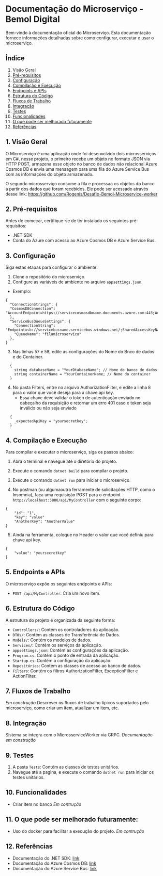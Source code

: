 # Documentação do Microserviço - Bemol Digital

Bem-vindo à documentação oficial do Microserviço. Esta documentação fornece informações detalhadas sobre como configurar, executar e usar o microserviço.

## Índice

1. [Visão Geral](#visão-geral)
2. [Pré-requisitos](#pré-requisitos)
3. [Configuração](#configuração)
4. [Compilação e Execução](#compilação-e-execução)
5. [Endpoints e APIs](#endpoints-e-apis)
6. [Estrutura do Código](#estrutura-do-código)
7. [Fluxos de Trabalho](#fluxos-de-trabalho)
8. [Integração](#integração)
9. [Testes](#testes)
10. [Funcionalidades](#funcionalidades)
11. [O que pode ser melhorado futuramente](#o-que-pode-ser-melhorado-futuramente)
12. [Referências](#referências)

## 1. Visão Geral

O Microserviço é uma aplicação onde foi desenvolvido dois microsserviços em C#, nesse projeto, o primeiro recebe um objeto no formato
JSON via HTTP POST, armazena esse objeto no banco de dados não relacional Azure Cosmos DB e envia uma mensagem para uma fila do Azure Service Bus com as informações do objeto armazenado.

O segundo microsserviço consome a fila e processaa os objetos do banco a partir dos dados que foram
recebidos. Ele pode ser acessado através desse link: https://github.com/Rogenis/Desafio-Bemol-Microservice-worker

## 2. Pré-requisitos

Antes de começar, certifique-se de ter instalado os seguintes pré-requisitos:
- .NET SDK
- Conta do Azure com acesso ao Azure Cosmos DB e Azure Service Bus.

## 3. Configuração

Siga estas etapas para configurar o ambiente:
1. Clone o repositório do microserviço.
2. Configure as variáveis de ambiente no arquivo `appsettings.json`.
- Exemplo:
```
{
  "ConnectionStrings": {
  "CosmosDBConnection": "AccountEndpoint=https://servicecosmosdbname.documents.azure.com:443;AccountKey=youaccountname;"
  },
  "ServiceBusQueueSettings": {
    "ConnectionString": "Endpoint=sb://servicebusname.servicebus.windows.net/;SharedAccessKeyName=RootManageSharedAccessKey;SharedAccessKey=yousharedacesskey",
    "QueueName": "filamicroservico"
  },
}
```
3. Nas linhas 57 e 58, edite as configurações do Nome do Bnco de dados e do Container.
```
  {
    string databaseName = "YourDtabaseName"; // Nome do banco de dados
    string containerName = "YourContainerName; // Nome do container
  }
```
4. No pasta Filters, entre no arquivo AuthorizationFilter, e edite a linha 8 para o valor que você deseja para a chave api key.
   - Essa chave deve validar o token de autenticação enviado no cabeçalho da requisição e retornar um erro 401 caso o token seja inválido ou não seja enviado
```
  {
    _expectedApiKey = "yoursecretkey"; 
  }
```

## 4. Compilação e Execução

Para compilar e executar o microserviço, siga os passos abaixo:
1. Abra o terminal e navegue até o diretório do projeto.
2. Execute o comando `dotnet build` para compilar o projeto.
3. Execute o comando `dotnet run` para iniciar o microserviço.

4. No postman (ou algumaoutra ferramente de solicitações HTTP, como o Insomnia), faça uma requisição POST para o endpoint `http://localhost:5000/api/MyController` com o seguinte corpo:
```
{
    "id": "1",
    "key": "value"
    "AnotherKey": "AnotherValue"
}
```
5. Ainda na ferramenta, coloque no Header o valor que você definiu para chave api key.
```
{
    "value": "yoursecretkey"
}
```

## 5. Endpoints e APIs

O microserviço expõe os seguintes endpoints e APIs:

- `POST /api/MyController`: Cria um novo item.

## 6. Estrutura do Código

A estrutura do projeto é organizada da seguinte forma:
- `Controllers/`: Contém os controladores da aplicação.
- `DTOs/`: Contém as classes de Transferência de Dados.
- `Models/`: Contém os modelos de dados.
- `Services/`: Contém os serviços da aplicação.
- `appsettings.json`: Contém as configurações da aplicação.
- `Program.cs`: Contém o ponto de entrada da aplicação.
- `Startup.cs`: Contém a configuração da aplicação.
- `Repositóries`: Contém as classes de acesso ao banco de dados.
- `Filters`: Contém os filtros AuthorizationFilter, ExceptionFilter e ActionFilter.

## 7. Fluxos de Trabalho
*Em construção*
Descrever os fluxos de trabalho típicos suportados pelo microserviço, como criar um item, atualizar um item, etc.

## 8. Integração

Sistema se integra com o MicrosserviceWorker via GRPC. *Documentação em construção*

## 9. Testes

1. A pasta `Tests`: Contém as classes de testes unitários.
2. Navegue até a pagina, e execute o comando `dotnet run` para iniciar os testes unitários.


## 10. Funcionalidades
- Criar item no banco
*Em contrução*

## 11. O que pode ser melhorado futuramente:
- Uso do docker para facilitar a execução do projeto.
*Em contrução*

## 12. Referências

- Documentação do .NET SDK: [link](https://docs.microsoft.com/dotnet/core/sdk)
- Documentação do Azure Cosmos DB: [link](https://docs.microsoft.com/azure/cosmos-db/)
- Documentação do Azure Service Bus: [link](https://docs.microsoft.com/azure/service-bus/)

